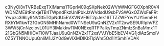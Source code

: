 c3NyOi8vTVRBeExqTXlMams1TGprM09qSXpNek02WVhWMGFGOXphR0V4WDNZME9tRmxjeTB4TWpndFkzUnlPbkJzWVdsdU9sbFVSWGxOZWxFeFRtYwpzc3I6Ly9NVGt5TGpNdU5EVXVNVFl6T2pJek16TTZZWFYwYUY5emFHRXhYM1kwT21GbGN5MHhNamd0WTNSeU9uQnNZV2x1T2xwSE9URlphVFZ3WW5jCnNzcjovL01UY3lMakkwTlM0NExqRTFPalkyTmpZNmIzSnBaMmx1T21GbGN5MHlOVFl0WTJaaU9uQnNZV2x1T2xsVVJYbE5lbEV4VG1jdlAzSmxiV0Z5YTNNOUpuQnliM1J2Y0dGeVlXMDlKbTlpWm5Od1lYSmhiVDAK
